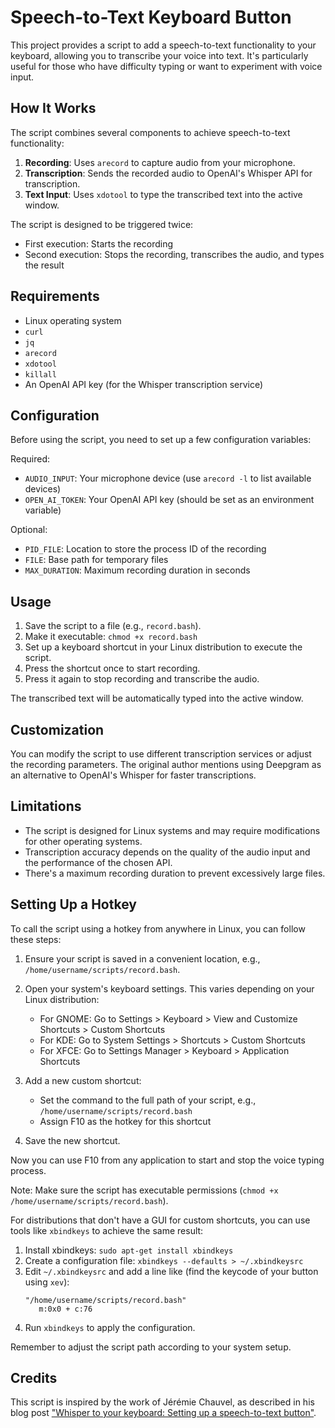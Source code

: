 # Speech-to-Text Keyboard Button

This project provides a script to add a speech-to-text functionality to your keyboard, allowing you to transcribe your voice into text. It's particularly useful for those who have difficulty typing or want to experiment with voice input.

## How It Works

The script combines several components to achieve speech-to-text functionality:

1. **Recording**: Uses `arecord` to capture audio from your microphone.
2. **Transcription**: Sends the recorded audio to OpenAI's Whisper API for transcription.
3. **Text Input**: Uses `xdotool` to type the transcribed text into the active window.

The script is designed to be triggered twice:
- First execution: Starts the recording
- Second execution: Stops the recording, transcribes the audio, and types the result

## Requirements

- Linux operating system
- `curl`
- `jq`
- `arecord`
- `xdotool`
- `killall`
- An OpenAI API key (for the Whisper transcription service)

## Configuration

Before using the script, you need to set up a few configuration variables:

Required:

- `AUDIO_INPUT`: Your microphone device (use `arecord -l` to list available devices)
- `OPEN_AI_TOKEN`: Your OpenAI API key (should be set as an environment variable)

Optional: 

- `PID_FILE`: Location to store the process ID of the recording
- `FILE`: Base path for temporary files
- `MAX_DURATION`: Maximum recording duration in seconds

## Usage

1. Save the script to a file (e.g., `record.bash`).
2. Make it executable: `chmod +x record.bash`
3. Set up a keyboard shortcut in your Linux distribution to execute the script.
4. Press the shortcut once to start recording.
5. Press it again to stop recording and transcribe the audio.

The transcribed text will be automatically typed into the active window.

## Customization

You can modify the script to use different transcription services or adjust the recording parameters. The original author mentions using Deepgram as an alternative to OpenAI's Whisper for faster transcriptions.

## Limitations

- The script is designed for Linux systems and may require modifications for other operating systems.
- Transcription accuracy depends on the quality of the audio input and the performance of the chosen API.
- There's a maximum recording duration to prevent excessively large files.

## Setting Up a Hotkey

To call the script using a hotkey from anywhere in Linux, you can follow these steps:

1. Ensure your script is saved in a convenient location, e.g., `/home/username/scripts/record.bash`.

2. Open your system's keyboard settings. This varies depending on your Linux distribution:
   - For GNOME: Go to Settings > Keyboard > View and Customize Shortcuts > Custom Shortcuts
   - For KDE: Go to System Settings > Shortcuts > Custom Shortcuts
   - For XFCE: Go to Settings Manager > Keyboard > Application Shortcuts

3. Add a new custom shortcut:
   - Set the command to the full path of your script, e.g., `/home/username/scripts/record.bash`
   - Assign F10 as the hotkey for this shortcut

4. Save the new shortcut.

Now you can use F10 from any application to start and stop the voice typing process.

Note: Make sure the script has executable permissions (`chmod +x /home/username/scripts/record.bash`).

For distributions that don't have a GUI for custom shortcuts, you can use tools like `xbindkeys` to achieve the same result:

1. Install xbindkeys: `sudo apt-get install xbindkeys`
2. Create a configuration file: `xbindkeys --defaults > ~/.xbindkeysrc`
3. Edit `~/.xbindkeysrc` and add a line like (find the keycode of your button using `xev`):
   ```
   "/home/username/scripts/record.bash"
      m:0x0 + c:76
   ```
4. Run `xbindkeys` to apply the configuration.

Remember to adjust the script path according to your system setup.


## Credits

This script is inspired by the work of Jérémie Chauvel, as described in his blog post ["Whisper to your keyboard: Setting up a speech-to-text button"](https://blog.theodo.com/2023/11/speech-to-text-keyboard-button/). 